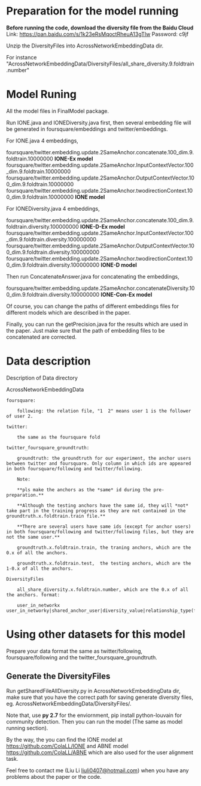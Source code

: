 # Preparation for the model running

**Before running the code, download the diversity file from the Baidu Cloud**  
Link: https://pan.baidu.com/s/1k23eRsMqoctRheuA13gTIw Password: c9jf 

Unzip the DiversityFiles into AcrossNetworkEmbeddingData dir. 

For instance "AcrossNetworkEmbeddingData/DiversityFiles/all_share_diversity.9.foldtrain.number" 

# Model  Runing

All the model files in FinalModel package.

Run IONE.java and IONEDiversity.java first, then several embedding file will be generated in foursquare/embeddings and twitter/embeddings. 

For IONE.java 4 embeddings,

foursquare/twitter.embedding.update.2SameAnchor.concatenate.100_dim.9.foldtrain.10000000                        **IONE-Ex model**
foursquare/twitter.embedding.update.2SameAnchor.InputContextVector.100_dim.9.foldtrain.10000000
foursquare/twitter.embedding.update.2SameAnchor.OutputContextVector.100_dim.9.foldtrain.10000000
foursquare/twitter.embedding.update.2SameAnchor.twodirectionContext.100_dim.9.foldtrain.10000000                **IONE model**

For IONEDiversity.java 4 embeddings,

foursquare/twitter.embedding.update.2SameAnchor.concatenate.100_dim.9.foldtrain.diversity.100000000                     **IONE-D-Ex model**
foursquare/twitter.embedding.update.2SameAnchor.InputContextVector.100_dim.9.foldtrain.diversity.100000000
foursquare/twitter.embedding.update.2SameAnchor.OutputContextVector.100_dim.9.foldtrain.diversity.100000000
foursquare/twitter.embedding.update.2SameAnchor.twodirectionContext.100_dim.9.foldtrain.diversity.100000000             **IONE-D model**

Then run ConcatenateAnswer.java for concatenating the embeddings,

foursquare/twitter.embedding.update.2SameAnchor.concatenateDiversity.100_dim.9.foldtrain.diversity.100000000           **IONE-Con-Ex model**

Of course, you can change the paths of different embeddings files for different models which are described in the paper.

Finally, you can run the getPrecision.java for the results which are used in the paper. Just make sure that the path of embedding files to be concatenated are corrected.


# Data description

Description of Data directory

AcrossNetworkEmbeddingData

	foursquare:
	
		following: the relation file, "1  2" means user 1 is the follower of user 2.  			   			
    
	twitter:
	
		the same as the foursquare fold
		
	twitter_foursquare_groundtruth:
	
		groundtruth: the groundtruth for our experiment, the anchor users between twitter and foursquare. Only column in which ids are appeared in both foursquare/following and twitter/following. 
    
		Note: 
		
		**pls make the anchors as the *same* id during the pre-preparation.**
		
		**Although the testing anchors have the same id, they will *not* take part in the training progress as they are not contained in the groundtruth.x.foldtrain.train file.**
		
		**There are several users have same ids (except for anchor users) in both foursquare/following and twitter/following files, but they are not the same user.**
		
		groundtruth.x.foldtrain.train, the traning anchors, which are the 0.x of all the anchors.
		
		groundtruth.x.foldtrain.test,  the testing anchors, which are the 1-0.x of all the anchors.
		
	DiversityFiles
	
		all_share_diversity.x.foldtrain.number, which are the 0.x of all the anchors. format:
		
		user_in_networkx user_in_networky|shared_anchor_user|diversity_value|relationship_type(follower/followee)

# Using other datasets for this model

Prepare your data format the same as twitter/following, foursquare/following and the twitter_foursquare_groundtruth.

## Generate the DiversityFiles

Run getSharedFileAllDiversity.py in AcrossNetworkEmbeddingData dir, make sure that you have the correct path for saving generate diversity files, eg. AcrossNetworkEmbeddingData/DiversityFiles/.

Note that, use **py 2.7** for the enviornment, pip install python-louvain for community detection. Then you can run the model (The same as model running section). 

By the way, the you can find the IONE model at https://github.com/ColaLL/IONE and ABNE model https://github.com/ColaLL/ABNE which are also used for the user alignment task.

Feel free to contact me (Liu Li liuli0407@hotmail.com) when you have any problems about the paper or the code.




